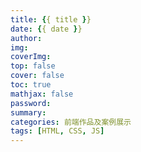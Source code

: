 ```yaml
---
title: {{ title }}
date: {{ date }}
author: 
img: 
coverImg: 
top: false
cover: false
toc: true
mathjax: false
password:
summary:
categories: 前端作品及案例展示
tags: [HTML, CSS, JS]
---
```

